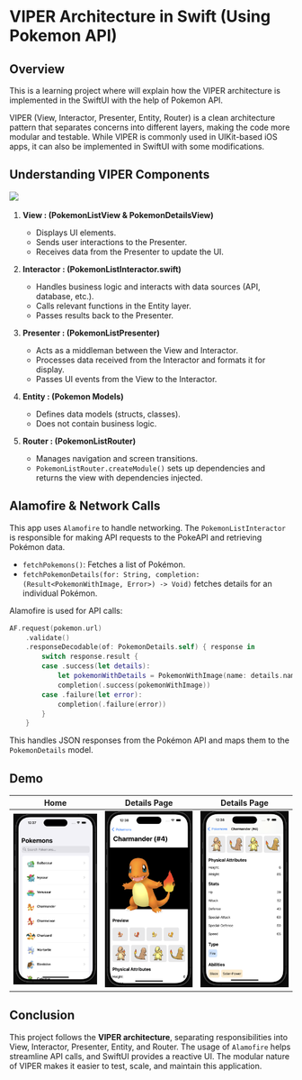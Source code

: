 # VIPER Architecture in Swift (Using Pokemon API)

## Overview
This is a learning project where will explain how the VIPER architecture is implemented in the SwiftUI with the help of Pokemon API.

VIPER (View, Interactor, Presenter, Entity, Router) is a clean architecture pattern that separates concerns into different layers, making the code more modular and testable. While VIPER is commonly used in UIKit-based iOS apps, it can also be implemented in SwiftUI with some modifications.


## **Understanding VIPER Components**
![](https://dev-to-uploads.s3.amazonaws.com/uploads/articles/l5103nmzqxl6u98z5fca.png)

1. **View : (PokemonListView & PokemonDetailsView)**  
   - Displays UI elements.
   - Sends user interactions to the Presenter.
   - Receives data from the Presenter to update the UI.

2. **Interactor : (PokemonListInteractor.swift)**  
   - Handles business logic and interacts with data sources (API, database, etc.).
   - Calls relevant functions in the Entity layer.
   - Passes results back to the Presenter.

3. **Presenter : (PokemonListPresenter)**  
   - Acts as a middleman between the View and Interactor.
   - Processes data received from the Interactor and formats it for display.
   - Passes UI events from the View to the Interactor.

4. **Entity : (Pokemon Models)**  
   - Defines data models (structs, classes).
   - Does not contain business logic.

5. **Router : (PokemonListRouter)**  
   - Manages navigation and screen transitions.
    - `PokemonListRouter.createModule()` sets up dependencies and returns the view with dependencies injected.


## Alamofire & Network Calls

This app uses `Alamofire` to handle networking. The `PokemonListInteractor` is responsible for making API requests to the PokeAPI and retrieving Pokémon data.

- `fetchPokemons()`: Fetches a list of Pokémon.
- `fetchPokemonDetails(for: String, completion: (Result<PokemonWithImage, Error>) -> Void)` fetches details for an individual Pokémon.

Alamofire is used for API calls:
```swift
AF.request(pokemon.url)
    .validate()
    .responseDecodable(of: PokemonDetails.self) { response in
        switch response.result {
        case .success(let details):
            let pokemonWithDetails = PokemonWithImage(name: details.name, imageURL: details.sprites.frontDefault, pokemonDetails: details)
            completion(.success(pokemonWithImage))
        case .failure(let error):
            completion(.failure(error))
        }
    }
```
This handles JSON responses from the Pokémon API and maps them to the `PokemonDetails` model.

## Demo
|Home|Details Page| Details Page|
|---|---|---|
|![](./assets/1.png)|![](./assets/2.png)|![](./assets/3.png)|

## Conclusion
This project follows the **VIPER architecture**, separating responsibilities into View, Interactor, Presenter, Entity, and Router. The usage of `Alamofire` helps streamline API calls, and SwiftUI provides a reactive UI. The modular nature of VIPER makes it easier to test, scale, and maintain this application.
